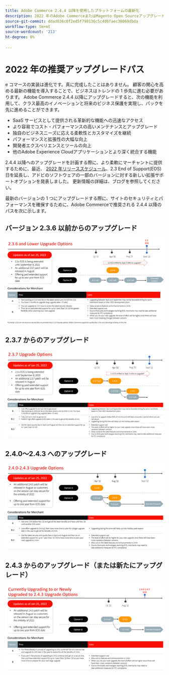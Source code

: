 ```yaml
---
title: Adobe Commerce 2.4.4 以降を使用したプラットフォームの最新化
description: 2022 年のAdobe CommerceまたはMagento Open Sourceアップグレードの計画に関する推奨事項を確認します。
source-git-commit: ddad036c0f2ed5f790136c5c4d6faec38069dbda
workflow-type: tm+mt
source-wordcount: '213'
ht-degree: 0%

---
```



# 2022 年の推奨アップグレードパス

e コマースの実装は進化です。真に完成したことはありません。 顧客の関心を高める最新の機能を導入することで、ビジネスはトレンドの 1 歩先に進む必要があります。 Adobe Commerce 2.4.4 以降にアップグレードすると、次の機能を利用して、クラス最高のイノベーションと将来のビジネス保護を実現し、パックを先に進めることができます。

- SaaS サービスとして提供される革新的な機能への迅速なアクセス
- より容易でコスト・パフォーマンスの高いメンテナンスとアップグレード
- 独自のビジネスニーズに応える柔軟性とカスタマイズを継続
- パフォーマンスと拡張性の大幅な向上
- 開発者エクスペリエンスとツールの向上
- 他のAdobe Experience Cloudアプリケーションとより深く統合する機能

2.4.4 以降へのアップグレードを計画する際に、より柔軟にマーチャントに提供するために、最近、 [2022 年リリーススケジュール](https://devdocs.magento.com/release/)、2.3 End of Support(EOS) 日を延長し、アドビのソフトウェアの一部のバージョンに対する新しい拡張サポートオプションを発表しました。 更新情報の詳細は、ブログを参照してください。

最新のバージョンの 1 つにアップグレードする際に、サイトのセキュリティとパフォーマンスを確保するために、Adobe Commerceで推奨される 2.4.4 以降のパスを次に示します。

## バージョン 2.3.6 以前からのアップグレード

![](../../assets/upgrade-guide/2.3.6.png)

## 2.3.7 からのアップグレード

![](../../assets/upgrade-guide/2.3.7.png)

## 2.4.0～2.4.3 へのアップグレード

![](../../assets/upgrade-guide/2.4.0-2.4.3.png)

## 2.4.3 からのアップグレード（または新たにアップグレード）

![](../../assets/upgrade-guide/2.4.3.png)

